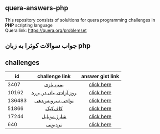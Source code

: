 ## quera-answers-php
This repository consists of solultions for quera  programming challenges in **PHP** scripting language  
Quera link: https://quera.org/problemset

## جواب سوالات کوئرا به زبان php

## challenges

| id  |challenge link  | answer gist link |
|-----|:--------------:|:----------------:|
| 3407 | [بمب بازی](https://quera.org/problemset/3407/)   | [click here](https://gist.github.com/zohreh-da/9be151ce574f8c5f9faaa15f032f9fd6)    |
| 10162|[روز آزادی بیان در برره](https://quera.org/problemset/10162/) | [click here](https://gist.github.com/zohreh-da/d5ff8ac63c6884598c4000bd9a6211f5)
|136483 | [نواحی سرویس‌دهی](https://quera.org/problemset/136483/) | [click here](https://gist.github.com/zohreh-da/2c2d8fb033d31fd69468a76da6b0a5ba) |
| 51866| [کاف‌کیک](https://quera.org/problemset/51866/) | [click here](https://gist.github.com/zohreh-da/4300f0b6e833fc881934b50f6ae61c5d)
|17244|[شارژ موبایل](https://quera.org/problemset/17244/)| [click here](https://gist.github.com/zohreh-da/7986bc7b372c54b373e46cbb6b4a3305)
| 640 | [نردبونی](https://quera.org/problemset/640/) |  [click here](https://gist.github.com/zohreh-da/36fb5b6ff78dbddb04f71563f83a0d58) | 
